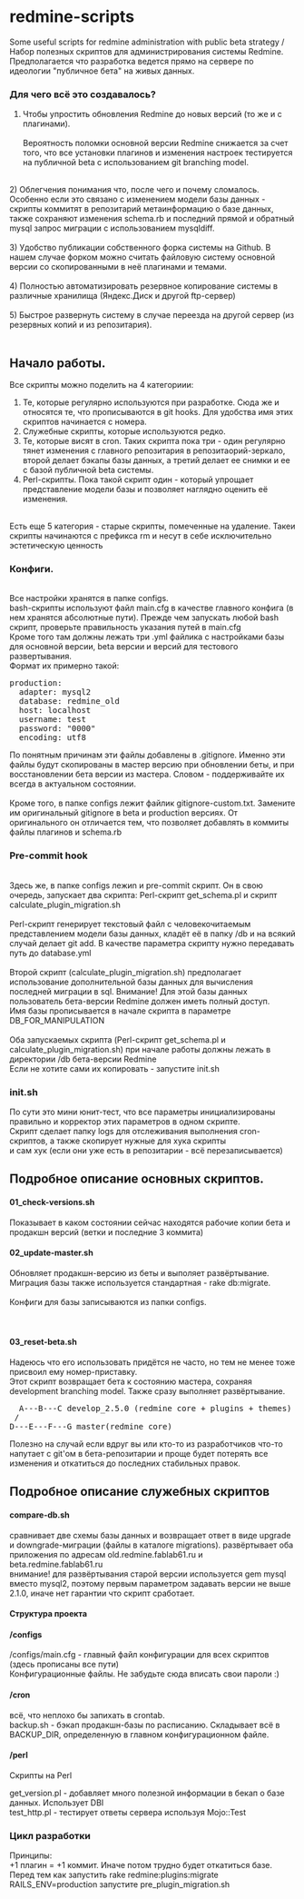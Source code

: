 redmine-scripts
===============

Some useful scripts for redmine administration with public beta strategy / <br>
Набор полезных скриптов для администрирования системы Redmine. Предполагается что разработка ведется прямо на сервере 
по идеологии "публичное бета" на живых данных.<br>

### Для чего всё это создавалось?

1) Чтобы упростить обновления Redmine до новых версий (то же и с плагинами).<br>  
Вероятность поломки основной версии Redmine снижается за счет того, что все установки плагинов и изменения настроек тестируется на публичной beta с использованием git branching model.<br>
<br>
2) Облегчения понимания что, после чего и почему сломалось. Особенно если это связано с изменением модели базы данных - скрипты коммитят в репозитарий метаинформацию о базе данных, также сохраняют изменения schema.rb и последний прямой и обратный mysql запрос миграции с использованием mysqldiff.<br>
<br>
3) Удобство публикации собственного форка системы на Github. В нашем случае форком можно считать файловую систему основной версии со скопированными в неё плагинами и темами.<br>
<br>
4) Полностью автоматизировать резервное копирование системы в различные хранилища (Яндекс.Диск и другой ftp-сервер)<br>
<br>
5) Быстрое развернуть систему в случае переезда на другой сервер (из резервных копий и из репозитария).<br>
<br>

## Начало работы.

Все скрипты можно поделить на 4 категориии:<br>
1) Те, которые регулярно используются при разработке. Сюда же и относятся те, что прописываются в git hooks. Для удобства имя этих скриптов начинается с номера.<br>
2) Служебные скрипты, которые используются редко.<br>
3) Те, которые висят в cron. Таких скрипта пока три - один регулярно тянет изменения с главного репозитария в репозитаорий-зеркало,
второй делает бэкапы базы данных, а третий делает ее снимки и ее с базой публичной beta системы.<br>
4) Perl-скрипты. Пока такой скрипт один - который упрощает представление модели базы и позволяет наглядно оценить её изменения.<br>
<br>
Есть еще 5 категория - старые скрипты, помеченные на удаление. Такеи скрипты начинаются с префикса rm и несут в себе исключительно эстетическую ценность<br>

### Конфиги.

<br>
Все настройки хранятся в папке configs.<br>
bash-скрипты используют файл main.cfg в качестве главного конфига (в нем хранятся абсолютные пути). Прежде чем запускать любой bash скрипт, 
проверьте правильность указания путей в main.cfg<br>
Кроме того там должны лежать три .yml файлика с настройками базы для основной версии, beta версии и версий для тестового развертывания.<br>
Формат их примерно такой:
<pre>
production:
  adapter: mysql2
  database: redmine_old
  host: localhost
  username: test
  password: "0000"
  encoding: utf8
</pre>
По понятным причинам эти файлы добавлены в .gitignore. Именно эти файлы будут скопированы в мастер версию при обновлении беты,
и при восстановлении бета версии из мастера. Словом - поддерживайте их всегда в актуальном состоянии. <br>
<br>
Кроме того, в папке configs лежит файлик gitignore-custom.txt. Замените им оригинальный gitignore в beta и production версиях.
От оригинального он отличается тем, что позволяет добавлять в коммиты файлы плагинов и schema.rb<br>


### Pre-commit hook

<br>
Здесь же, в папке configs лежиn и pre-commit скрипт. Он в свою очередь, запускает два скрипта:
Perl-скрипт get_schema.pl и скрипт calculate_plugin_migration.sh<br>
<br>
Perl-скрипт генерирует текстовый файл с человекочитаемым представлением модели базы данных, кладёт её в папку
/db и на всякий случай делает git add. В качестве параметра скрипту нужно передавать путь до database.yml<br>
<br>
Второй скрипт (calculate_plugin_migration.sh) предполагает использование дополнительной базы данных для вычисления последней миграции в sql.
Внимание! Для этой базы данных пользователь бета-версии Redmine должен иметь полный доступ.<br>
Имя базы прописывается в начале скрипта в параметре DB_FOR_MANIPULATION<br>
<br>
Оба запускаемых скрипта (Perl-скрипт get_schema.pl и calculate_plugin_migration.sh) при начале работы должны лежать в директории /db бета-версии Redmine<br>
Если не хотите сами их копировать - запустите init.sh<br>

### init.sh

По сути это мини юнит-тест, что все параметры инициализированы правильно и корректор этих параметров в одном скрипте. <br>
Скрипт сделает папку logs для отслеживания выполнения cron-скриптов, а также скопирует нужные для хука скрипты <br>
и сам хук (если они уже есть в репозитарии - всё перезаписывается)<br>


## Подробное описание основных скриптов.

#### 01_check-versions.sh
Показывает в каком состоянии сейчас находятся рабочие копии бета и продакшн версий (ветки и последние 3 коммита)<br>

#### 02_update-master.sh
Обновляет продакшн-версию из беты и выполяет развёртывание. <br>
Миграция базы также используется стандартная - rake db:migrate.<br><br>
Конфиги для базы записываются из папки configs.<br><br><br>


#### 03_reset-beta.sh
Надеюсь что его использовать придётся не часто, но тем не менее тоже присвоил ему номер-приставку. <br>
Этот скрипт возвращает бета к состоянию мастера, сохраняя development branching model. Также сразу выполняет развёртывание.<br>

<pre>
  A---B---C develop_2.5.0 (redmine core + plugins + themes)
 /
D---E---F---G master(redmine core)
</pre>

Полезно на случай если вдруг вы или кто-то из разработчиков что-то напутает с git'ом в бета-репозитарии и проще
будет потерять все изменения и откатиться до последних стабильных правок.<br>


## Подробное описание служебных скриптов


#### compare-db.sh
сравнивает две схемы базы данных и возвращает ответ в виде upgrade и downgrade-миграции (файлы в каталоге migrations). развёртывает оба приложения по адресам old.redmine.fablab61.ru и beta.redmine.fablab61.ru<br>
внимание! для развёртывания старой версии используется gem mysql вместо mysql2, поэтому первым параметром задавать версии не выше 2.1.0,
иначе нет гарантии что скрипт сработает.<br>



#### Структура проекта

#### /configs

/configs/main.cfg - главный файл конфигурации для всех скриптов (здесь прописаны все пути)<br>
Конфигурационные файлы. Не забудьте сюда вписать свои пароли :)<br>

#### /cron
всё, что неплохо бы запихать в crontab.<br>
backup.sh - бэкап продакшн-базы по расписанию. Складывает всё в BACKUP_DIR, определенную в главном конфигурационном файле.<br>

#### /perl
Скрипты на Perl<br>

get_version.pl - добавляет много полезной информации в бекап о базе данных. Использует DBI<br>
test_http.pl - тестирует ответы сервера используя Mojo::Test<br>



### Цикл разработки


Принципы: <br>
+1 плагин = +1 коммит. Иначе потом трудно будет откатиться базе.
Перед тем как запустить rake redmine:plugins:migrate RAILS_ENV=production запустите pre_plugin_migration.sh

